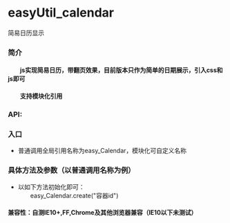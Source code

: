   # easyUtil_calendar
  简易日历显示
<h3>简介</h3>
		<h4>&emsp;&emsp;js实现简易日历，带翻页效果，目前版本只作为简单的日期展示，引入css和js即可</h4>
		<h4>&emsp;&emsp;支持模块化引用</h4>
		<h3>API:</h3>
		<h3>入口</h3>
		<ul>
			<li>普通调用全局引用名称为easy_Calendar，模块化可自定义名称</li>
		</ul>
		<h3>具体方法及参数（以普通调用名称为例）</h3>
		<ul>
			<li>
				以如下方法初始化即可：<br/>
				&emsp;&emsp;easy_Calendar.create("容器id")<br/>
			</li>
		</ul>
		<h4>兼容性：自测IE10+,FF,Chrome及其他浏览器兼容（IE10以下未测试）</h4>